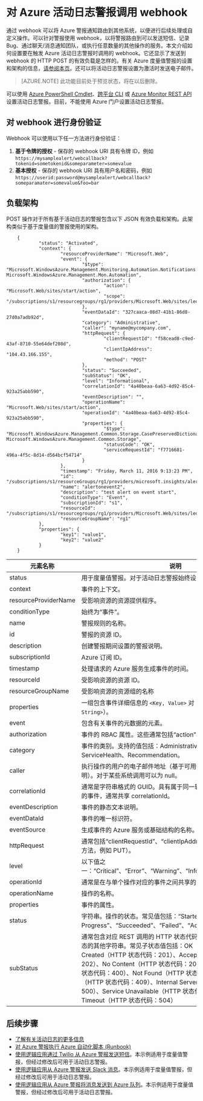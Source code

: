 <properties
	pageTitle="对 Azure 活动日志警报调用 webhook | Azure"
	description="将活动日志事件路由到其他服务以执行自定义操作。例如，发送短信、记录 bug，或者通过聊天/消息服务通知团队。"
	authors="kamathashwin"
	manager="carmonm"
	editor=""
	services="monitoring-and-diagnostics"
	documentationCenter="monitoring-and-diagnostics"/>  


<tags
	ms.service="monitoring-and-diagnostics"
	ms.workload="na"
	ms.tgt_pltfrm="na"
	ms.devlang="na"
	ms.topic="article"
	ms.date="01/23/2017"
	ms.author="ashwink"
	wacn.date="03/03/2017"/>  


# 对 Azure 活动日志警报调用 webhook
通过 webhook 可以将 Azure 警报通知路由到其他系统，以便进行后续处理或自定义操作。可以针对警报使用 webhook，以将警报路由到可以发送短信、记录 Bug、通过聊天/消息通知团队，或执行任意数量的其他操作的服务。本文介绍如何设置要在触发 Azure 活动日志警报时调用的 webhook。它还显示了发送到 webhook 的 HTTP POST 的有效负载是怎样的。有关 Azure 度量值警报的设置和架构的信息，[请参阅本页](/documentation/articles/insights-webhooks-alerts/)。还可以将活动日志警报设置为激活时发送电子邮件。

>[AZURE.NOTE] 此功能目前处于预览状态，将在以后删除。

可以使用 [Azure PowerShell Cmdlet](/documentation/articles/insights-powershell-samples/#create-alert-rules)、[跨平台 CLI](/documentation/articles/insights-cli-samples/#work-with-alerts) 或 [Azure Monitor REST API](https://msdn.microsoft.com/zh-cn/library/azure/dn933805.aspx) 设置活动日志警报。目前，不能使用 Azure 门户设置活动日志警报。

## 对 webhook 进行身份验证
Webhook 可以使用以下任一方法进行身份验证：

1. **基于令牌的授权** - 保存的 webhook URI 具有令牌 ID，例如 `https://mysamplealert/webcallback?tokenid=sometokenid&someparameter=somevalue`
2. **基本授权** - 保存的 webhook URI 具有用户名和密码，例如 `https://userid:password@mysamplealert/webcallback?someparamater=somevalue&foo=bar`

## 负载架构
POST 操作对于所有基于活动日志的警报包含以下 JSON 有效负载和架构。此架构类似于基于度量值的警报使用的架构。

		{
		        "status": "Activated",
		        "context": {
		                "resourceProviderName": "Microsoft.Web",
		                "event": {
		                        "$type": "Microsoft.WindowsAzure.Management.Monitoring.Automation.Notifications.GenericNotifications.Datacontracts.InstanceEventContext, Microsoft.WindowsAzure.Management.Mon.Automation",
		                        "authorization": {
		                                "action": "Microsoft.Web/sites/start/action",
		                                "scope": "/subscriptions/s1/resourcegroups/rg1/providers/Microsoft.Web/sites/leoalerttest"
		                        },
		                        "eventDataId": "327caaca-08d7-41b1-86d8-27d0a7adb92d",
		                        "category": "Administrative",
		                        "caller": "myname@mycompany.com",
		                        "httpRequest": {
		                                "clientRequestId": "f58cead8-c9ed-43af-8710-55e64def208d",
		                                "clientIpAddress": "104.43.166.155",
		                                "method": "POST"
		                        },
		                        "status": "Succeeded",
		                        "subStatus": "OK",
		                        "level": "Informational",
		                        "correlationId": "4a40beaa-6a63-4d92-85c4-923a25abb590",
		                        "eventDescription": "",
		                        "operationName": "Microsoft.Web/sites/start/action",
		                        "operationId": "4a40beaa-6a63-4d92-85c4-923a25abb590",
		                        "properties": {
		                                "$type": "Microsoft.WindowsAzure.Management.Common.Storage.CasePreservedDictionary, Microsoft.WindowsAzure.Management.Common.Storage",
		                                "statusCode": "OK",
		                                "serviceRequestId": "f7716681-496a-4f5c-8d14-d564bcf54714"
		                        }
		                },
		                "timestamp": "Friday, March 11, 2016 9:13:23 PM",
		                "id": "/subscriptions/s1/resourceGroups/rg1/providers/microsoft.insights/alertrules/alertonevent2",
		                "name": "alertonevent2",
		                "description": "test alert on event start",
		                "conditionType": "Event",
		                "subscriptionId": "s1",
		                "resourceId": "/subscriptions/s1/resourcegroups/rg1/providers/Microsoft.Web/sites/leoalerttest",
		                "resourceGroupName": "rg1"
		        },
		        "properties": {
		                "key1": "value1",
		                "key2": "value2"
		        }
		}

|元素名称|	说明|
|---|---|
|status |用于度量值警报。对于活动日志警报始终设置为“已激活”。|
|context|事件的上下文。|
|resourceProviderName|受影响资源的资源提供程序。|
|conditionType |始终为“事件”。|
|name |警报规则的名称。|
|id |警报的资源 ID。|
|description|	创建警报期间设置的警报说明。|
|subscriptionId |Azure 订阅 ID。|
|timestamp|	处理请求的 Azure 服务生成事件的时间。|
|resourceId |受影响资源的资源 ID。|
|resourceGroupName|受影响资源的资源组的名称|
|properties |一组包含事件详细信息的 `<Key, Value>` 对（即 `Dictionary<String, String>`）。|
|event|包含有关事件的元数据的元素。|
|authorization|事件的 RBAC 属性。这些通常包括“action”、“role”和“scope”。|
|category | 事件的类别。支持的值包括：Administrative、Alert、Security、ServiceHealth、Recommendation。|
|caller|执行操作的用户的电子邮件地址（基于可用性的 UPN 声明或 SPN 声明）。对于某些系统调用可以为 null。|
|correlationId|	通常是字符串格式的 GUID。具有属于同一较大操作的 correlationId 的事件，通常共享 correlationId。|
|eventDescription |事件的静态文本说明。|
|eventDataId|事件的唯一标识符。|
|eventSource |生成事件的 Azure 服务或基础结构的名称。|
|httpRequest|	通常包括“clientRequestId”、“clientIpAddress”和“method”（HTTP 方法，例如 PUT）。|
|level|以下值之一：“Critical”、“Error”、“Warning”、“Informational”和“Verbose”。|
|operationId|通常是在与单个操作对应的事件之间共享的 GUID。|
|operationName|操作的名称。|
|properties |事件的属性。|
|status|字符串。操作的状态。常见值包括：“Started”、“In Progress”、“Succeeded”、“Failed”、“Active”、“Resolved”。|
|subStatus|	通常包含对应 REST 调用的 HTTP 状态代码。它还可能包含描述子状态的其他字符串。常见子状态值包括：OK（HTTP 状态代码：200）、Created（HTTP 状态代码：201）、Accepted（HTTP 状态代码：202）、No Content（HTTP 状态代码：204）、Bad Request（HTTP 状态代码：400）、Not Found（HTTP 状态代码：404）、Conflict（HTTP 状态代码：409）、Internal Server Error（HTTP 状态代码：500）、Service Unavailable（HTTP 状态代码：503）、Gateway Timeout（HTTP 状态代码：504）|

## 后续步骤
- [了解有关活动日志的更多信息](/documentation/articles/monitoring-overview-activity-logs/)
- [对 Azure 警报执行 Azure 自动化脚本 (Runbook)](http://go.microsoft.com/fwlink/?LinkId=627081)
- [使用逻辑应用通过 Twilio 从 Azure 警报发送短信](https://github.com/Azure/azure-quickstart-templates/tree/master/201-alert-to-text-message-with-logic-app)。本示例适用于度量值警报，但经过修改后可用于活动日志警报。
- [使用逻辑应用从 Azure 警报发送 Slack 消息](https://github.com/Azure/azure-quickstart-templates/tree/master/201-alert-to-slack-with-logic-app)。本示例适用于度量值警报，但经过修改后可用于活动日志警报。
- [使用逻辑应用从 Azure 警报将消息发送到 Azure 队列](https://github.com/Azure/azure-quickstart-templates/tree/master/201-alert-to-queue-with-logic-app)。本示例适用于度量值警报，但经过修改后可用于活动日志警报。

<!---HONumber=Mooncake_0227_2017-->
<!--Update_Description:update wording -->